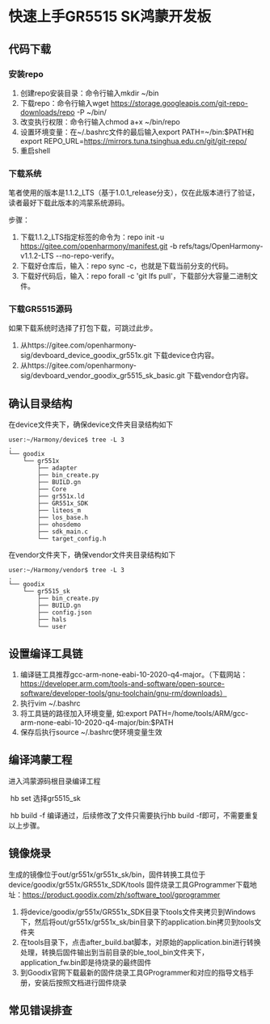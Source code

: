# 快速上手GR5515 SK鸿蒙开发板

## 代码下载

### 安装repo

1. 创建repo安装目录：命令行输入mkdir ~/bin
2. 下载repo：命令行输入wget https://storage.googleapis.com/git-repo-downloads/repo -P ~/bin/
3. 改变执行权限：命令行输入chmod a+x ~/bin/repo
4. 设置环境变量：在~/.bashrc文件的最后输入export PATH=~/bin:$PATH和export REPO_URL=https://mirrors.tuna.tsinghua.edu.cn/git/git-repo/
5. 重启shell

### 下载系统

笔者使用的版本是1.1.2_LTS（基于1.0.1_release分支），仅在此版本进行了验证，读者最好下载此版本的鸿蒙系统源码。

步骤：

1. 下载1.1.2_LTS指定标签的命令为：repo init -u https://gitee.com/openharmony/manifest.git -b refs/tags/OpenHarmony-v1.1.2-LTS --no-repo-verify。
2. 下载好仓库后，输入：repo sync -c，也就是下载当前分支的代码。
3. 下载好代码后，输入：repo forall -c 'git lfs pull'，下载部分大容量二进制文件。

### 下载GR5515源码

如果下载系统时选择了打包下载，可跳过此步。

1. 从https://gitee.com/openharmony-sig/devboard_device_goodix_gr551x.git          下载device仓内容。
2. 从https://gitee.com/openharmony-sig/devboard_vendor_goodix_gr5515_sk_basic.git 下载vendor仓内容。



## 确认目录结构

在device文件夹下，确保device文件夹目录结构如下

```shell
user:~/Harmony/device$ tree -L 3
.
└── goodix
    └── gr551x
        ├── adapter
        ├── bin_create.py
        ├── BUILD.gn
        ├── Core
        ├── gr551x.ld
        ├── GR551x_SDK
        ├── liteos_m
        ├── los_base.h
        ├── ohosdemo
        ├── sdk_main.c
        └── target_config.h

```
在vendor文件夹下，确保vendor文件夹目录结构如下

```shell
user:~/Harmony/vendor$ tree -L 3
.
└── goodix
    └── gr5515_sk
        ├── bin_create.py
        ├── BUILD.gn
        ├── config.json
        ├── hals
        └── user
```

## 设置编译工具链

1. 编译链工具推荐gcc-arm-none-eabi-10-2020-q4-major。（下载网站：https://developer.arm.com/tools-and-software/open-source-software/developer-tools/gnu-toolchain/gnu-rm/downloads）
2. 执行vim ~/.bashrc
3. 将工具链的路径加入环境变量, 如:export PATH=/home/tools/ARM/gcc-arm-none-eabi-10-2020-q4-major/bin:$PATH
3. 保存后执行source ~/.bashrc使环境变量生效

## 编译鸿蒙工程

进入鸿蒙源码根目录编译工程

   ​	hb set       选择gr5515_sk

   ​	hb build -f  编译通过，后续修改了文件只需要执行hb build -f即可，不需要重复以上步骤。

## 镜像烧录

生成的镜像位于out/gr551x/gr551x_sk/bin，固件转换工具位于device/goodix/gr551x/GR551x_SDK/tools
固件烧录工具GProgrammer下载地址：https://product.goodix.com/zh/software_tool/gprogrammer

1. 将device/goodix/gr551x/GR551x_SDK目录下tools文件夹拷贝到Windows下，然后将out/gr551x/gr551x_sk/bin目录下的application.bin拷贝到tools文件夹
2. 在tools目录下，点击after_build.bat脚本，对原始的application.bin进行转换处理，转换后固件输出到当前目录的ble_tool_bin文件夹下，application_fw.bin即是待烧录的最终固件
3. 到Goodix官网下载最新的固件烧录工具GProgrammer和对应的指导文档手册，安装后按照文档进行固件烧录

## 常见错误排查








